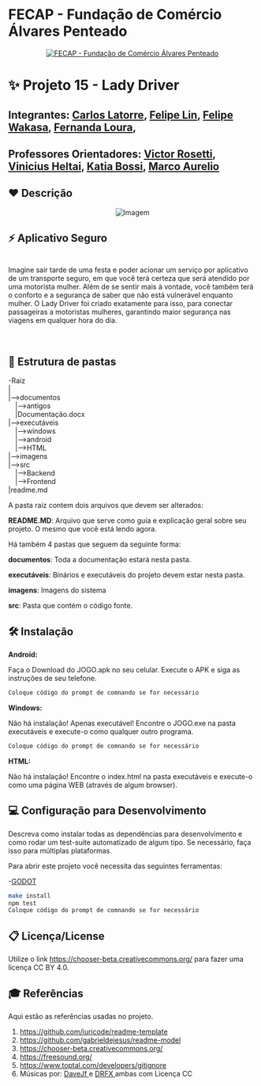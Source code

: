 # FECAP - Fundação de Comércio Álvares Penteado

<p align="center">
<a href= "https://www.fecap.br/"><img src="https://encrypted-tbn0.gstatic.com/images?q=tbn:ANd9GcRhZPrRa89Kma0ZZogxm0pi-tCn_TLKeHGVxywp-LXAFGR3B1DPouAJYHgKZGV0XTEf4AE&usqp=CAU" alt="FECAP - Fundação de Comércio Álvares Penteado" border="0"></a>
</p>

# ✨ Projeto 15 - Lady Driver

## Integrantes: <a href="https://www.linkedin.com/in/Carlos Latorre/">Carlos Latorre</a>, <a href="https://www.linkedin.com/in/Felipe Lin/">Felipe Lin</a>, <a href="https://www.linkedin.com/in/Felipe Wakasa/">Felipe Wakasa</a>, <a href="https://www.linkedin.com/in/Fernanda Loura/">Fernanda Loura</a>, 

## Professores Orientadores: <a href="https://www.linkedin.com/in/Victor Rosetti/">Victor Rosetti</a>, <a href="https://www.linkedin.com/in/Vinicius Heltai/">Vinicius Heltai</a>, <a href="https://www.linkedin.com/in/Katia Bossi/">Katia Bossi</a>, <a href="https://www.linkedin.com/in/Marco Aurelio/">Marco Aurelio</a>
## ❤️ Descrição

<p align="center">
  <img src="https://drive.google.com/uc?export=view&id=1gc8z1LNS5mwtbqlcrNghdCWpBLKsnWC3" alt="Imagem" border="0">
</p>
  
</p>

## ⚡ Aplicativo Seguro
<br>Imagine sair tarde de uma festa e poder acionar um serviço por aplicativo de um transporte seguro, em que você terá certeza que será atendido por uma motorista mulher. Além de se sentir mais à vontade, você também terá o conforto e a segurança de saber que não está vulnerável enquanto mulher. 
O Lady Driver foi criado exatamente para isso, para conectar passageiras a motoristas mulheres, garantindo maior segurança nas viagens em qualquer hora do dia.<br>
<br><br>

## 📌 Estrutura de pastas
-Raiz<br>
|<br>
|-->documentos<br>
  &emsp;|-->antigos<br>
  &emsp;|Documentação.docx<br>
|-->executáveis<br>
  &emsp;|-->windows<br>
  &emsp;|-->android<br>
  &emsp;|-->HTML<br>
|-->imagens<br>
|-->src<br>
  &emsp;|-->Backend<br>
  &emsp;|-->Frontend<br>
|readme.md<br>

A pasta raiz contem dois arquivos que devem ser alterados:

<b>README.MD</b>: Arquivo que serve como guia e explicação geral sobre seu projeto. O mesmo que você está lendo agora.

Há também 4 pastas que seguem da seguinte forma:

<b>documentos</b>: Toda a documentação estará nesta pasta.

<b>executáveis</b>: Binários e executáveis do projeto devem estar nesta pasta.

<b>imagens</b>: Imagens do sistema

<b>src</b>: Pasta que contém o código fonte.

## 🛠 Instalação

<b>Android:</b>

Faça o Download do JOGO.apk no seu celular.
Execute o APK e siga as instruções de seu telefone.

```sh
Coloque código do prompt de comnando se for necessário
```

<b>Windows:</b>

Não há instalação! Apenas executável!
Encontre o JOGO.exe na pasta executáveis e execute-o como qualquer outro programa.

```sh
Coloque código do prompt de comnando se for necessário
```

<b>HTML:</b>

Não há instalação!
Encontre o index.html na pasta executáveis e execute-o como uma página WEB (através de algum browser).

## 💻 Configuração para Desenvolvimento

Descreva como instalar todas as dependências para desenvolvimento e como rodar um test-suite automatizado de algum tipo. Se necessário, faça isso para múltiplas plataformas.

Para abrir este projeto você necessita das seguintes ferramentas:

-<a href="https://godotengine.org/download">GODOT</a>

```sh
make install
npm test
Coloque código do prompt de comnando se for necessário
```

## 📋 Licença/License
Utilize o link <https://chooser-beta.creativecommons.org/> para fazer uma licença CC BY 4.0.

## 🎓 Referências

Aqui estão as referências usadas no projeto.

1. <https://github.com/iuricode/readme-template>
2. <https://github.com/gabrieldejesus/readme-model>
3. <https://chooser-beta.creativecommons.org/>
4. <https://freesound.org/>
5. <https://www.toptal.com/developers/gitignore>
6. Músicas por: <a href="https://freesound.org/people/DaveJf/sounds/616544/"> DaveJf </a> e <a href="https://freesound.org/people/DRFX/sounds/338986/"> DRFX </a> ambas com Licença CC
